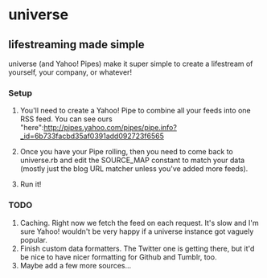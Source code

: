 # universe
## lifestreaming made simple

universe (and Yahoo! Pipes) make it super simple to create a lifestream of yourself, your company, or whatever!

### Setup

1. You'll need to create a Yahoo! Pipe to combine all your feeds into one RSS feed.  You can see ours "here":http://pipes.yahoo.com/pipes/pipe.info?_id=6b733facbd35af0391add092723f6565

2. Once you have your Pipe rolling, then you need to come back to universe.rb and edit the SOURCE_MAP constant to match your data (mostly just the blog URL matcher unless you've added more feeds).  

3. Run it!

### TODO

1. Caching.  Right now we fetch the feed on each request.  It's slow and I'm sure Yahoo! wouldn't be very happy if a universe instance got vaguely popular.
2. Finish custom data formatters.  The Twitter one is getting there, but it'd be nice to have nicer formatting for Github and Tumblr, too.
3. Maybe add a few more sources...